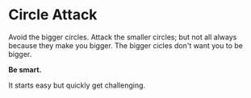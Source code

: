 # Circle Attack
Avoid the bigger circles. Attack the smaller circles; but not all always because they make you bigger. The bigger cicles don't want you to be bigger. 

**Be smart.**

It starts easy but quickly get challenging. 

